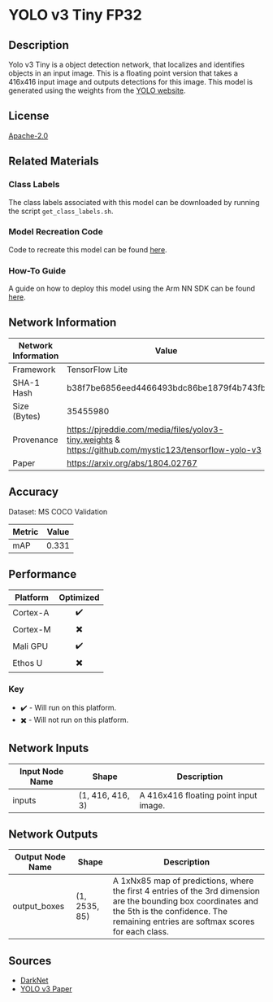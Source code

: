 # YOLO v3 Tiny FP32

## Description
Yolo v3 Tiny is a object detection network, that localizes and identifies objects in an input image. This is a floating point version that takes a 416x416 input image and outputs detections for this image. This model is generated using the weights from the [YOLO website](https://pjreddie.com/darknet/yolo/).

## License
[Apache-2.0](https://spdx.org/licenses/Apache-2.0.html)

## Related Materials
### Class Labels
The class labels associated with this model can be downloaded by running the script `get_class_labels.sh`.

### Model Recreation Code
Code to recreate this model can be found [here](recreate_model/).

### How-To Guide
A guide on how to deploy this model using the Arm NN SDK can be found [here](https://developer.arm.com/solutions/machine-learning-on-arm/developer-material/how-to-guides/object-recognition-with-arm-nn-and-raspberry-pi).

## Network Information
| Network Information |  Value         |
|---------------------|------------------|
|  Framework          | TensorFlow Lite |
|  SHA-1 Hash         | b38f7be6856eed4466493bdc86be1879f4b743fb |
|  Size (Bytes)       | 35455980 |
|  Provenance         | https://pjreddie.com/media/files/yolov3-tiny.weights & https://github.com/mystic123/tensorflow-yolo-v3 |
|  Paper              | https://arxiv.org/abs/1804.02767 |

## Accuracy
Dataset: MS COCO Validation

| Metric | Value |
|--------|-------|
| mAP | 0.331 |

## Performance
| Platform | Optimized |
|----------|:---------:|
| Cortex-A |:heavy_check_mark:         |
| Cortex-M |:heavy_multiplication_x:         |
| Mali GPU |:heavy_check_mark:         |
| Ethos U  |:heavy_multiplication_x:         |

### Key
* :heavy_check_mark: - Will run on this platform.
* :heavy_multiplication_x: - Will not run on this platform.



## Network Inputs
| Input Node Name |  Shape  | Description |
|-----------------|---------|-------------|
| inputs | (1, 416, 416, 3) | A 416x416 floating point input image. |

## Network Outputs
| Output Node Name |  Shape  | Description |
|------------------|---------|-------------|
| output_boxes | (1, 2535, 85) | A 1xNx85 map of predictions, where the first 4 entries of the 3rd dimension are the bounding box coordinates and the 5th is the confidence. The remaining entries are softmax scores for each class. |

## Sources
- [DarkNet](https://github.com/pjreddie/darknet/blob/master/LICENSE)
- [YOLO v3 Paper](https://arxiv.org/abs/1804.02767)
